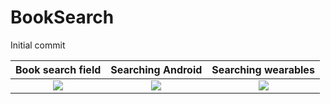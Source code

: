 # BookSearch
Initial commit

Book search field           |  Searching Android         |   Searching wearables         |
:-------------------------:|:-------------------------:|:-------------------------:|
![](https://cloud.githubusercontent.com/assets/23319417/23269598/c25ef2b2-f9b6-11e6-9281-0524dd538fe0.png)  |  ![](https://cloud.githubusercontent.com/assets/23319417/23269599/c284eada-f9b6-11e6-9b52-272cd4d1bf45.png) |  ![](https://cloud.githubusercontent.com/assets/23319417/23269600/c292c452-f9b6-11e6-9e8c-6747e4e670c3.png) |
